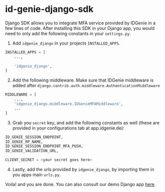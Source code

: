 # id-genie-django-sdk

Django SDK allows you to integrate MFA service provided by IDGenie in a few lines of code. After installing this SDK in your Django app, you would need to only add the following constants in your `settings.py`.

1. Add `idgenie_django` in your projects `INSTALLED_APPS`.
```py
INSTALLED_APPS = [
    ...,
     
    'idgenie_django',
]
```

2. Add the following middleware. Make sure that IDGenie middleware is added after `django.contrib.auth.middleware.AuthenticationMiddleware`
```py
MIDDLEWARE = [
    ...,
    'idgenie_django.middleware.IDGenieMFAMiddleware',
    ...
]
```

3. Grab you `secret` key, and add the following constants as well (these are provided in your configurations tab at app.idgenie.de):
```py
ID_GENIE_SESSION_ENDPOINT,
ID_GENIE_RP_NAME,
ID_GENIE_SESSION_ENDPOINT_MFA_PUSH,
ID_GENIE_VALIDATION_URL,

CLIENT_SECRET = <your secret goes here>
```

4. Lastly, add the urls provided by `idgenie_django`, by importing them in you apps main `urls.py`.

Voila! and you are done. You can also consult our demo Django app [here](https://github.com/ID-Genie/django-demo-app). 

